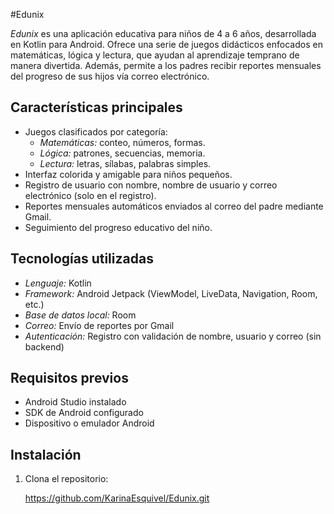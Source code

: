 #Edunix

*Edunix* es una aplicación educativa para niños de 4 a 6 años, desarrollada en Kotlin para Android. 
Ofrece una serie de juegos didácticos enfocados en matemáticas, lógica y lectura, que ayudan al aprendizaje temprano de manera divertida. 
Además, permite a los padres recibir reportes mensuales del progreso de sus hijos vía correo electrónico.

## Características principales

- Juegos clasificados por categoría:
  - *Matemáticas:* conteo, números, formas.
  - *Lógica:* patrones, secuencias, memoria.
  - *Lectura:* letras, sílabas, palabras simples.
- Interfaz colorida y amigable para niños pequeños.
- Registro de usuario con nombre, nombre de usuario y correo electrónico (solo en el registro).
- Reportes mensuales automáticos enviados al correo del padre mediante Gmail.
- Seguimiento del progreso educativo del niño.

## Tecnologías utilizadas

- *Lenguaje:* Kotlin
- *Framework:* Android Jetpack (ViewModel, LiveData, Navigation, Room, etc.)
- *Base de datos local:* Room
- *Correo:* Envío de reportes por Gmail
- *Autenticación:* Registro con validación de nombre, usuario y correo (sin backend)

## Requisitos previos

- Android Studio instalado
- SDK de Android configurado
- Dispositivo o emulador Android

## Instalación

1. Clona el repositorio:
   
   https://github.com/KarinaEsquivel/Edunix.git

